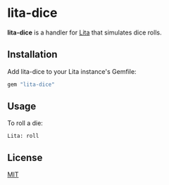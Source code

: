 # lita-dice

**lita-dice** is a handler for [Lita](https://github.com/jimmycuadra/lita) that simulates dice rolls.

## Installation

Add lita-dice to your Lita instance's Gemfile:

``` ruby
gem "lita-dice"
```

## Usage

To roll a die:

```
Lita: roll
```

## License

[MIT](http://opensource.org/licenses/MIT)
